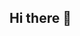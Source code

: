 ## Hi there 👋

<!--
**Karen-Liao/Karen-Liao** is a ✨ _special_ ✨ repository because its `README.md` (this file) appears on your GitHub profile.

Here are some ideas to get you started:

- 🔭 I recently graduated from the University of Sydney, majoring in Data Analytics in Business & Finance. 
- 🌱 I’m currently learning PowerBI, SQL, PowerQuery and other software in Business Analytics. 
- 👯 I’m looking to work with data.
- 📫 How to reach me: ziyunliao@126.com
- ⚡ Fun fact: I really enjoy the process of exploration findings with data. 

